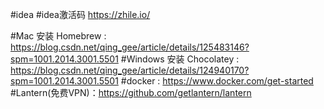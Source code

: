 #idea
#idea激活码 https://zhile.io/

#Mac     安装 Homebrew  : https://blog.csdn.net/qing_gee/article/details/125483146?spm=1001.2014.3001.5501
#Windows 安装 Chocolatey : https://blog.csdn.net/qing_gee/article/details/124940170?spm=1001.2014.3001.5501
#docker : https://www.docker.com/get-started
#Lantern(免费VPN)：https://github.com/getlantern/lantern